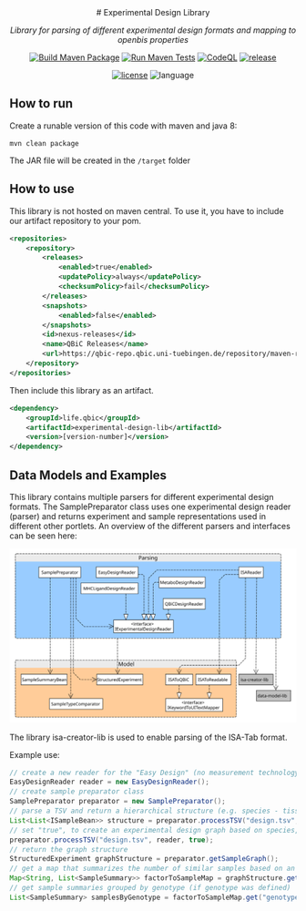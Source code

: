 <div align="center">
# Experimental Design Library

<i>Library for parsing of different experimental design formats and mapping to openbis properties </i>

[![Build Maven Package](https://github.com/qbicsoftware/experimental-design-lib/actions/workflows/build_package.yml/badge.svg)](https://github.com/qbicsoftware/experimental-design-lib/actions/workflows/build_package.yml)
[![Run Maven Tests](https://github.com/qbicsoftware/experimental-design-lib/actions/workflows/run_tests.yml/badge.svg)](https://github.com/qbicsoftware/experimental-design-lib/actions/workflows/run_tests.yml)
[![CodeQL](https://github.com/qbicsoftware/experimental-design-lib/actions/workflows/codeql-analysis.yml/badge.svg)](https://github.com/qbicsoftware/experimental-design-lib/actions/workflows/codeql-analysis.yml)
[![release](https://img.shields.io/github/v/release/qbicsoftware/experimental-design-lib?include_prereleases)](https://github.com/qbicsoftware/experimental-design-lib/releases)

[![license](https://img.shields.io/github/license/qbicsoftware/experimental-design-lib)](https://github.com/qbicsoftware/experimental-design-lib/blob/main/LICENSE)
![language](https://img.shields.io/badge/language-java-blue.svg)

</div>

## How to run

Create a runable version of this code with maven and java 8:

```
mvn clean package
```

The JAR file will be created in the ``/target`` folder

## How to use

This library is not hosted on maven central. To use it, you have to include our artifact repository to your pom.

```xml
<repositories>
    <repository>
        <releases>
            <enabled>true</enabled>
            <updatePolicy>always</updatePolicy>
            <checksumPolicy>fail</checksumPolicy>
        </releases>
        <snapshots>
            <enabled>false</enabled>
        </snapshots>
        <id>nexus-releases</id>
        <name>QBiC Releases</name>
        <url>https://qbic-repo.qbic.uni-tuebingen.de/repository/maven-releases</url>
    </repository>
</repositories>
```

Then include this library as an artifact.
```xml
<dependency>
    <groupId>life.qbic</groupId>
    <artifactId>experimental-design-lib</artifactId>
    <version>[version-number]</version>
</dependency>
```

## Data Models and Examples

This library contains multiple parsers for different experimental design formats.
The SamplePreparator class uses one experimental design reader (parser) and returns experiment and sample representations used in different other portlets.
An overview of the different parsers and interfaces can be seen here:

![Parsers](./doc/figures/uml_exp_design.svg)

The library isa-creator-lib is used to enable parsing of the ISA-Tab format.

Example use:

```java
// create a new reader for the "Easy Design" (no measurement technology-specific data, only identifiers and data about species, tissues sample types)
EasyDesignReader reader = new EasyDesignReader();
// create sample preparator class
SamplePreparator preparator = new SamplePreparator();
// parse a TSV and return a hierarchical structure (e.g. species - tissues - measured samples) of the samples (each list of samples is one level)
List<List<ISampleBean>> structure = preparator.processTSV("design.tsv", reader, false);
// set "true", to create an experimental design graph based on species, tissues, or experimental factors defined in the TSV
preparator.processTSV("design.tsv", reader, true);
// return the graph structure
StructuredExperiment graphStructure = preparator.getSampleGraph();
// get a map that summarizes the number of similar samples based on an experimental factor
Map<String, List<SampleSummary>> factorToSampleMap = graphStructure.getFactorsToSamples();
// get sample summaries grouped by genotype (if genotype was defined)
List<SampleSummary> samplesByGenotype = factorToSampleMap.get("genotype");
```

